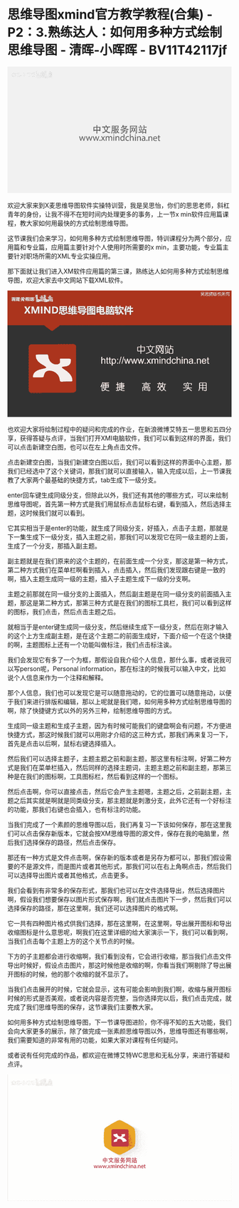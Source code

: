 # 思维导图xmind官方教学教程(合集) - P2：3.熟练达人：如何用多种方式绘制思维导图 - 清晖-小晖晖 - BV11T42117jf

![](img/6470455a53603e92d48376c1caaa5060_0.png)

欢迎大家来到X麦思维导图软件实操特训营，我是吴思怡，你们的思思老师，斜杠青年的身份，让我不得不在短时间内处理更多的事务，上一节x min软件应用篇课程，教大家如何用最快的方式绘制思维导图。

这节课我们会来学习，如何用多种方式绘制思维导图，特训课程分为两个部分，应用篇和专业篇，应用篇主要针对个人使用时所需要的x min，主要功能，专业篇主要针对职场所需的XML专业实操应用。

那下面就让我们进入XM软件应用篇的第三课，熟练达人如何用多种方式绘制思维导图，欢迎大家去中文网站下载XML软件。



![](img/6470455a53603e92d48376c1caaa5060_2.png)

也欢迎大家将绘制过程中的疑问和完成的作业，在新浪微博艾特五一思思和五四分享，获得答疑与点评，当我们打开XMI电脑软件，我们可以看到这样的界面，我们可以点击新建空白图，也可以在左上角点击文件。

点击新建空白图，当我们新建空白图以后，我们可以看到这样的界面中心主题，那我们已经选中了这个关键词，那我们就可以直接输入，输入完成以后，上一节课我教了大家两个最基础的快捷方式，tab生成下一级分支。

enter回车键生成同级分支，但除此以外，我们还有其他的哪些方式，可以来绘制思维导图呢，首先第一种方式是我们用鼠标点击鼠标右键，看到插入，然后选择主题，这时候我们就可以看到。

它其实相当于是enter的功能，就生成了同级分支，好插入，点击子主题，那就是下一集生成下一级分支，插入主题之前，那我们可以发现它在同一级主题的上面，生成了一个分支，那插入副主题。

副主题就是在我们原来的这个主题的，在前面生成一个分支，那这是第一种方式，第二种方式我们在菜单栏啊看到插入，点击插入，然后我们发现跟右键是一致的啊，插入主题生成同一级的主题，插入子主题生成下一级的分支啊。

主题之前那就在同一级分支的上面插入，然后副主题是在同一级分支的前面插入主题，那这是第二种方式，那第三种方式是在我们的图标工具栏，我们可以看到这样的图标，我们点击，然后点击主题之后。

就相当于是enter键生成同一级分支，然后继续生成下一级分支，然后在刚才输入的这个上方生成副主题，是在这个主题二的前面生成好，下面介绍一个在这个快捷的啊，主题图标上还有一个功能叫做标注，我们点击标注诶。

我们会发现它有多了一个为框，那假设自我介绍个人信息，那什么事，或者说我可以写person呢，Personal information，那在标注的时候我可以输入中文，比如说个人信息来作为一个注释和解释。

那个人信息，我们也可以发现它是可以随意拖动的，它的位置可以随意拖动，以便于我们来进行排版和编辑，那以上呢就是我们嗯，如何用多种方式绘制思维导图的啊，除了快捷键方式以外的另外三种，绘制思维导图的方式。

生成同一级主题和生成子主题，因为有时候可能我们的键盘啊会有问题，不方便进快捷方式，那这时候我们就可以用刚才介绍的这三种方式，那我们再来复习一下，首先是点击以后啊，鼠标右键选择插入。

然后我们可以选择主题子，主题主题之前和副主题，那这里有标注啊，好第二种方式是我们在菜单栏插入，然后同样的选择主题词，主题主题之前和副主题，那第三种是在我们的图标啊，工具图标栏，然后看到这样的一个图标。

然后点击啊，你可以直接点击，然后它会产生主题嗯，主题之后，之前副主题，主题之后其实就是啊就是同类级分支，那主题就是刺激分支，此外它还有一个好标注的功能，那我们右键也会插入，也有标注的功能。

当我们完成了一个素颜的思维导图以后，我们再复习一下该如何保存，那在这里我们可以点击保存新版本，它就会按XM思维导图的源文件，保存在我的电脑里，然后我们选择保存的路径，然后点击保存。

那还有一种方式是文件点击啊，保存新的版本或者是另存为都可以，那我们假设需要的不是源文件，而是图片或者其他形式，那我们可以在右上角啊点击，然后我们可以选择导出图片或者其他格式，点击更多。

我们会看到有非常多的保存形式，那我们也可以在文件选择导出，然后选择图片啊，假设我们想要保存以图片形式保存啊，我们就点击图片下一步，然后我们可以选择保存的路径，那在这里啊，我们还可以选择图片的格式啊。

它一共有四种图片格式供我们选择，那在这里啊，在这里啊，导出展开图标和导出收缩图标是什么意思呢，啊我们在这里详细的给大家演示一下，我们可以看到啊，当我们点击每个主题上方的这个关节点的时候。

下方的子主题都会进行收缩啊，我们看到没有，它会进行收缩，那当我们点击文件导出时候好，假设点击图片，那这时候他是收缩的啊，你看当我们啊剔除了导出展开图标的时候，他的那个收缩的就不显示了。

当我们点击展开的时候，它就会显示，这有可能会影响到我们啊，收缩与展开图标时候的形式是否美观，或者说内容是否完整，当你选择完以后，我们点击完成，就完成了我们思维导图的保存，这节课我们主要教大家。

如何用多种方式绘制思维导图，下一节课导图进阶，你不得不知的五大功能，我们会向大家更多的展示，除了做完成一张素颜思维导图以外，思维导图还有哪些啊，我们需要知道的非常有用的功能，如果大家对课程有任何疑问。

或者说有任何完成的作品，都欢迎在微博艾特WC思思和无私分享，来进行答疑和点评。

![](img/6470455a53603e92d48376c1caaa5060_4.png)